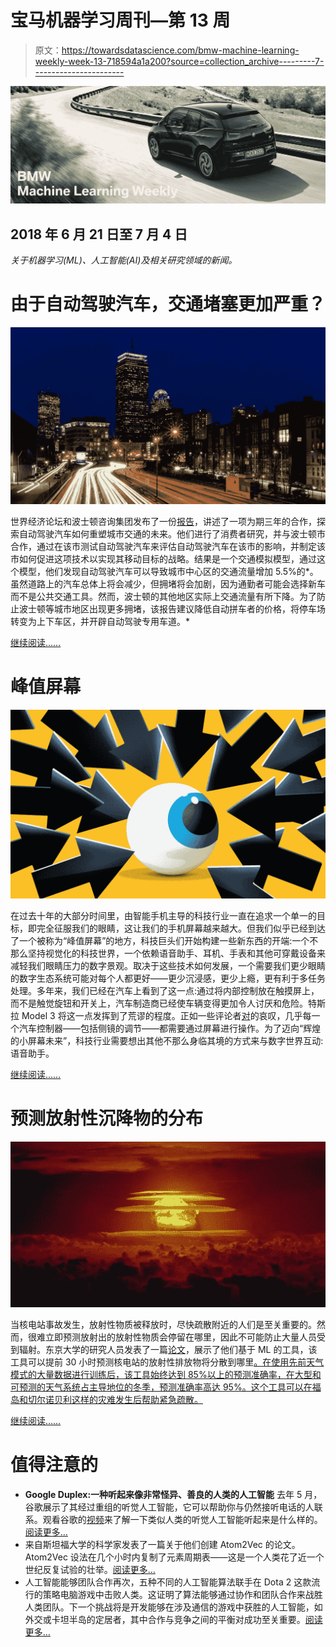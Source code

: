 # 宝马机器学习周刊—第 13 周

> 原文：<https://towardsdatascience.com/bmw-machine-learning-weekly-week-13-718594a1a200?source=collection_archive---------7----------------------->

![](img/84f1c0b01c7fe3b3b90e6cb24d161bb9.png)

## 2018 年 6 月 21 日至 7 月 4 日

*关于机器学习(ML)、人工智能(AI)及相关研究领域的新闻。*

# 由于自动驾驶汽车，交通堵塞更加严重？

![](img/c8443ef80a184c8184a4870d33de7381.png)

世界经济论坛和波士顿咨询集团发布了一份[报告](https://www.weforum.org/reports/reshaping-urban-mobility-with-autonomous-vehicles-lessons-from-the-city-of-boston)，讲述了一项为期三年的合作，探索自动驾驶汽车如何重塑城市交通的未来。他们进行了消费者研究，并与波士顿市合作，通过在该市测试自动驾驶汽车来评估自动驾驶汽车在该市的影响，并制定该市如何促进这项技术以实现其移动目标的战略。结果是一个交通模拟模型，通过这个模型，他们发现自动驾驶汽车可以导致城市中心区的交通流量增加 5.5%的*。虽然道路上的汽车总体上将会减少，但拥堵将会加剧，因为通勤者可能会选择新车而不是公共交通工具。然而，波士顿的其他地区实际上交通流量有所下降。为了防止波士顿等城市地区出现更多拥堵，该报告建议降低自动拼车者的价格，将停车场转变为上下车区，并开辟自动驾驶专用车道。*

[继续阅读……](https://www.technologyreview.com/the-download/611557/self-driving-cars-could-make-urban-traffic-jams-worse/)

# 峰值屏幕

![](img/e6495350932dd41f5f8d9c8e7d23da17.png)

在过去十年的大部分时间里，由智能手机主导的科技行业一直在追求一个单一的目标，即完全征服我们的眼睛，这让我们的手机屏幕越来越大。但我们似乎已经到达了一个被称为“峰值屏幕”的地方，科技巨头们开始构建一些新东西的开端:一个不那么坚持视觉化的科技世界，一个依赖语音助手、耳机、手表和其他可穿戴设备来减轻我们眼睛压力的数字景观。取决于这些技术如何发展，一个需要我们更少眼睛的数字生态系统可能对每个人都更好——更少沉浸感，更少上瘾，更有利于多任务处理。多年来，我们已经在汽车上看到了这一点:通过将内部控制放在触摸屏上，而不是触觉旋钮和开关上，汽车制造商已经使车辆变得更加令人讨厌和危险。特斯拉 Model 3 将这一点发挥到了荒谬的程度。正如一些评论者[对](https://www.edmunds.com/tesla/model-3/2017/review/)的哀叹，几乎每一个汽车控制器——包括侧镜的调节——都需要通过屏幕进行操作。为了迈向“辉煌的小屏幕未来”，科技行业需要想出其他不那么身临其境的方式来与数字世界互动:语音助手。

[继续阅读……](https://www.nytimes.com/2018/06/27/technology/peak-screen-revolution.html?emc=edit_mbe_20180628&nl=morning-briefing-europe&nlid=8124096720180628&te=1)

# 预测放射性沉降物的分布

![](img/484b7cb64ec889b215b3d8b98abe6399.png)

当核电站事故发生，放射性物质被释放时，尽快疏散附近的人们是至关重要的。然而，很难立即预测放射出的放射性物质会停留在哪里，因此不可能防止大量人员受到辐射。东京大学的研究人员发表了一篇[论文](https://www.nature.com/articles/s41598-018-27955-4)，展示了他们基于 ML 的工具，该工具可以提前 30 小时预测核电站的放射性排放物将分散到哪里[。在使用先前天气模式的大量数据进行训练后，该工具始终达到 85%以上的预测准确率，在大型和可预测的天气系统占主导地位的冬季，预测准确率高达 95%。这个工具可以在福岛和切尔诺贝利这样的灾难发生后帮助紧急疏散。](https://interestingengineering.com/new-ai-can-predict-the-distribution-of-radioactive-fallout-during-nuclear-disasters)

[继续阅读……](https://www.sciencedaily.com/releases/2018/07/180702094020.htm)

# 值得注意的

*   **Google Duplex:一种听起来像非常怪异、善良的人类的人工智能**
    去年 5 月，谷歌展示了其经过重组的听觉人工智能，它可以帮助你与仍然接听电话的人联系。观看谷歌的[视频](https://www.youtube.com/watch?reload=9&v=-qCanuYrR0g&feature=youtu.be>video)来了解一下类似人类的听觉人工智能听起来是什么样的。[阅读更多…](https://www.technologyreview.com/s/611539/google-demos-duplex-its-ai-that-sounds-exactly-like-a-very-weird-nice-human/)
*   来自斯坦福大学的科学家发表了一篇关于他们创建 Atom2Vec 的论文。Atom2Vec 设法在几个小时内复制了元素周期表——这是一个人类花了近一个世纪反复试验的壮举。[阅读更多…](https://news.stanford.edu/2018/06/25/ai-recreates-chemistrys-periodic-table-elements/)
*   人工智能能够团队合作再次，五种不同的人工智能算法联手在 Dota 2 这款流行的策略电脑游戏中击败人类。这证明了算法能够通过协作和团队合作来战胜人类团队。下一个挑战将是开发能够在涉及通信的游戏中获胜的人工智能，如外交或卡坦半岛的定居者，其中合作与竞争之间的平衡对成功至关重要。[阅读更多…](https://www.technologyreview.com/s/611536/a-team-of-ai-algorithms-just-crushed-expert-humans-in-a-complex-computer-game/)
